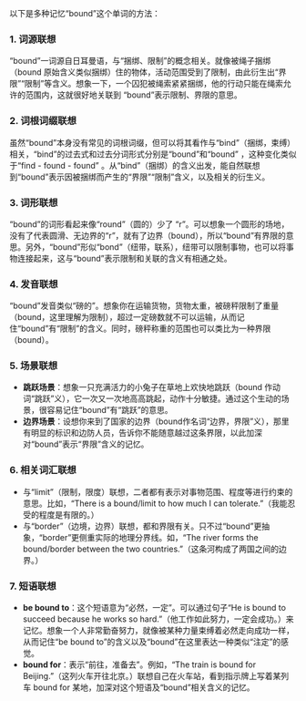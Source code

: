 以下是多种记忆“bound”这个单词的方法：
### 1. 词源联想
“bound”一词源自日耳曼语，与“捆绑、限制”的概念相关。就像被绳子捆绑（bound 原始含义类似捆绑）住的物体，活动范围受到了限制，由此衍生出“界限”“限制”等含义。想象一下，一个囚犯被绳索紧紧捆绑，他的行动只能在绳索允许的范围内，这就很好地关联到 “bound”表示限制、界限的意思。 

### 2. 词根词缀联想 
虽然“bound”本身没有常见的词根词缀，但可以将其看作与“bind”（捆绑，束缚）相关，“bind”的过去式和过去分词形式分别是“bound”和“bound” ，这种变化类似于“find - found - found” 。从“bind”（捆绑）的含义出发，能自然联想到“bound”表示因被捆绑而产生的“界限”“限制”含义，以及相关的衍生义。 

### 3. 词形联想 
“bound”的词形看起来像“round”（圆的）少了 “r”。可以想象一个圆形的场地，没有了代表圆滑、无边界的“r”，就有了边界（bound），所以“bound”有界限的意思。另外，“bound”形似“bond”（纽带，联系），纽带可以限制事物，也可以将事物连接起来，这与“bound”表示限制和关联的含义有相通之处。 

### 4. 发音联想 
“bound”发音类似“磅的”。想象你在运输货物，货物太重，被磅秤限制了重量（bound，这里理解为限制），超过一定磅数就不可以运输，从而记住“bound”有“限制”的含义。同时，磅秤称重的范围也可以类比为一种界限（bound）。 

### 5. 场景联想 
- **跳跃场景**：想象一只充满活力的小兔子在草地上欢快地跳跃（bound 作动词“跳跃”义），它一次又一次地高高跳起，动作十分敏捷。通过这个生动的场景，很容易记住“bound”有“跳跃”的意思。 
- **边界场景**：设想你来到了国家的边界（bound作名词“边界，界限”义），那里有明显的标识和边防人员，告诉你不能随意越过这条界限，以此加深对“bound”表示“界限”含义的记忆。 

### 6. 相关词汇联想 
- 与“limit”（限制，限度）联想，二者都有表示对事物范围、程度等进行约束的意思。比如，“There is a bound/limit to how much I can tolerate.”（我能忍受的程度是有限的。） 
- 与“border”（边境，边界）联想，都和界限有关。只不过“bound”更抽象，“border”更侧重实际的地理分界线。如，“The river forms the bound/border between the two countries.”（这条河构成了两国之间的边界。） 

### 7. 短语联想 
- **be bound to**：这个短语意为“必然，一定”。可以通过句子“He is bound to succeed because he works so hard.”（他工作如此努力，一定会成功。）来记忆。想象一个人非常勤奋努力，就像被某种力量束缚着必然走向成功一样，从而记住“be bound to”的含义以及“bound”在这里表达一种类似“注定”的感觉。 
 - **bound for**：表示“前往，准备去”。例如，“The train is bound for Beijing.”（这列火车开往北京。）联想自己在火车站，看到指示牌上写着某列车 bound for 某地，加深对这个短语及“bound”相关含义的记忆。 